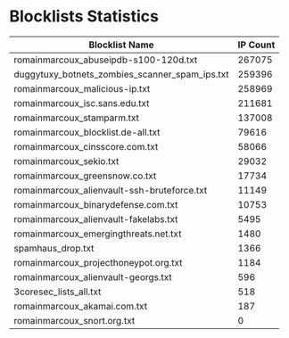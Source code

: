 # Blocklists Statistics
| Blocklist Name | IP Count |
|----|----|
| romainmarcoux_abuseipdb-s100-120d.txt | 267075 |
| duggytuxy_botnets_zombies_scanner_spam_ips.txt | 259396 |
| romainmarcoux_malicious-ip.txt | 258969 |
| romainmarcoux_isc.sans.edu.txt | 211681 |
| romainmarcoux_stamparm.txt | 137008 |
| romainmarcoux_blocklist.de-all.txt | 79616 |
| romainmarcoux_cinsscore.com.txt | 58066 |
| romainmarcoux_sekio.txt | 29032 |
| romainmarcoux_greensnow.co.txt | 17734 |
| romainmarcoux_alienvault-ssh-bruteforce.txt | 11149 |
| romainmarcoux_binarydefense.com.txt | 10753 |
| romainmarcoux_alienvault-fakelabs.txt | 5495 |
| romainmarcoux_emergingthreats.net.txt | 1480 |
| spamhaus_drop.txt | 1366 |
| romainmarcoux_projecthoneypot.org.txt | 1184 |
| romainmarcoux_alienvault-georgs.txt | 596 |
| 3coresec_lists_all.txt | 518 |
| romainmarcoux_akamai.com.txt | 187 |
| romainmarcoux_snort.org.txt | 0 |
